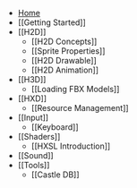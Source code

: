 * [Home](https://github.com/HeapsIO/heaps/wiki)
* [[Getting Started]]
* [[H2D]]
  * [[H2D Concepts]]
  * [[Sprite Properties]]
  * [[H2D Drawable]]
  * [[H2D Animation]]
* [[H3D]]
  * [[Loading FBX Models]]
* [[HXD]]
  * [[Resource Management]]
* [[Input]]
  * [[Keyboard]]
* [[Shaders]]
  * [[HXSL Introduction]]
* [[Sound]]
* [[Tools]]
  * [[Castle DB]]
